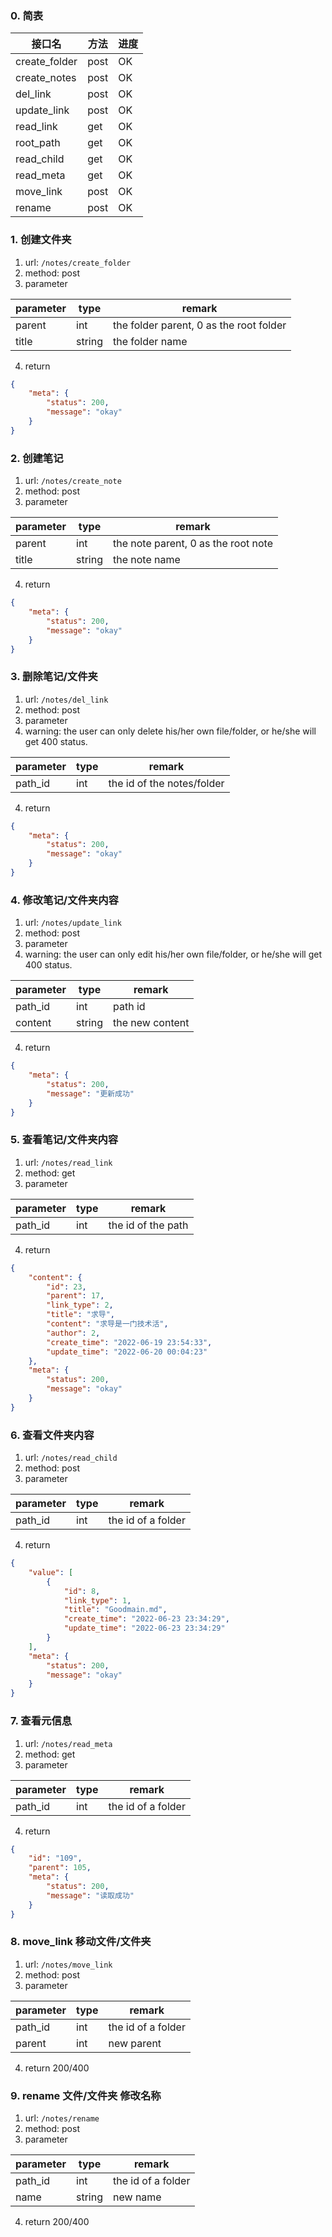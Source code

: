 ### 0. 简表

| 接口名        | 方法 | 进度 |
| ------------- | ---- | ---- |
| create_folder | post | OK   |
| create_notes  | post | OK   |
| del_link      | post | OK   |
| update_link   | post | OK   |
| read_link     | get  | OK   |
| root_path     | get  | OK   |
| read_child    | get  | OK   |
| read_meta     | get  | OK   |
| move_link     | post | OK   |
| rename        | post | OK   |



### 1. 创建文件夹
1. url: `/notes/create_folder`
2. method: post 
3. parameter

| parameter | type   | remark                                  |
| --------- | ------ | --------------------------------------- |
| parent    | int    | the folder parent, 0 as the root folder |
| title     | string | the folder name                         |

4. return
```json
{
    "meta": {
        "status": 200,
        "message": "okay"
    }
}
```

### 2. 创建笔记
1. url: `/notes/create_note`
2. method: post
3. parameter

| parameter | type   | remark                              |
| --------- | ------ | ----------------------------------- |
| parent    | int    | the note parent, 0 as the root note |
| title     | string | the note name                       |

4. return
```json
{
    "meta": {
        "status": 200,
        "message": "okay"
    }
}
```
### 3. 删除笔记/文件夹
1. url: `/notes/del_link`
2. method: post
3. parameter
4. warning: the user can only delete his/her own file/folder, or he/she will get 400 status.


| parameter | type | remark                     |
| --------- | ---- | -------------------------- |
| path_id   | int  | the id of the notes/folder |

4. return
```json
{
    "meta": {
        "status": 200,
        "message": "okay"
    }
}
```

### 4. 修改笔记/文件夹内容
1. url: `/notes/update_link`
2. method: post
3. parameter
4. warning: the user can only edit his/her own file/folder, or he/she will get 400 status.

| parameter | type   | remark          |
| --------- | ------ | --------------- |
| path_id   | int    | path id         |
| content   | string | the new content |

4. return 

```json
{
    "meta": {
        "status": 200,
        "message": "更新成功"
    }
}
```

### 5. 查看笔记/文件夹内容
1. url: `/notes/read_link`
2. method: get
3. parameter

| parameter | type | remark             |
| --------- | ---- | ------------------ |
| path_id   | int  | the id of the path |

4. return
```json
{
    "content": {
        "id": 23,
        "parent": 17,
        "link_type": 2,
        "title": "求导",
        "content": "求导是一门技术活",
        "author": 2,
        "create_time": "2022-06-19 23:54:33",
        "update_time": "2022-06-20 00:04:23"
    },
    "meta": {
        "status": 200,
        "message": "okay"
    }
}
```

### 6. 查看文件夹内容
1. url: `/notes/read_child`
2. method: post 
3. parameter

| parameter | type | remark             |
| --------- | ---- | ------------------ |
| path_id   | int  | the id of a folder |

4. return 

```json
{
    "value": [
        {
            "id": 8,
            "link_type": 1,
            "title": "Goodmain.md",
            "create_time": "2022-06-23 23:34:29",
            "update_time": "2022-06-23 23:34:29"
        }
    ],
    "meta": {
        "status": 200,
        "message": "okay"
    }
}
```

### 7. 查看元信息
1. url: `/notes/read_meta`
2. method: get
3. parameter

| parameter | type | remark             |
| --------- | ---- | ------------------ |
| path_id   | int  | the id of a folder |

4. return 
```json
{
    "id": "109",
    "parent": 105,
    "meta": {
        "status": 200,
        "message": "读取成功"
    }
}
```

### 8. move_link 移动文件/文件夹
1. url: `/notes/move_link`
2. method: post
3. parameter

| parameter | type | remark             |
| --------- | ---- | ------------------ |
| path_id   | int  | the id of a folder |
| parent    | int  | new parent         |

4. return 200/400
   
### 9. rename 文件/文件夹 修改名称
1. url: `/notes/rename`
2. method: post
3. parameter

| parameter | type   | remark             |
| --------- | ------ | ------------------ |
| path_id   | int    | the id of a folder |
| name      | string | new name           |

4. return 200/400
   